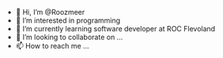 - 👋 Hi, I’m @Roozmeer
- 👀 I’m interested in programming
- 🌱 I’m currently learning software developer at ROC Flevoland
- 💞️ I’m looking to collaborate on ...
- 📫 How to reach me ...

<!---
Roozmeer/Roozmeer is a ✨ special ✨ repository because its `README.md` (this file) appears on your GitHub profile.
You can click the Preview link to take a look at your changes.
--->
